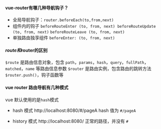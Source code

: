 #### vue-router有哪几种导航钩子？

- 全局导航钩子：`router.beforeEach(to,from,next)`
- 组件内的钩子 `beforeRouteEnter (to, from, next) beforeRouteUpdate (to, from, next)` `beforeRouteLeave (to, from, next)`
- 单独路由独享组件 `beforeEnter: (to, from, next)`


#### $route和$router的区别

`$route` 是路由信息对象，包含 `path`，`params`，`hash`，`query`，`fullPath`，`matched`，`name` 等路由信息参数
`$router` 是路由实例，包含路由的跳转方法 `$router.push()`，钩子函数等


#### vue router 路由导航有几种模式

vue 默认使用的是`hash`模式

- hash 模式
  http://localhost:8080/#/pageA
  hash 值为 `#/pageA`

- history 模式
  http://localhost:8080/
  正常的路径，并没有 `#`